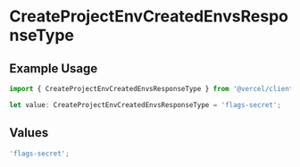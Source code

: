 # CreateProjectEnvCreatedEnvsResponseType

## Example Usage

```typescript
import { CreateProjectEnvCreatedEnvsResponseType } from '@vercel/client/models/operations';

let value: CreateProjectEnvCreatedEnvsResponseType = 'flags-secret';
```

## Values

```typescript
'flags-secret';
```
